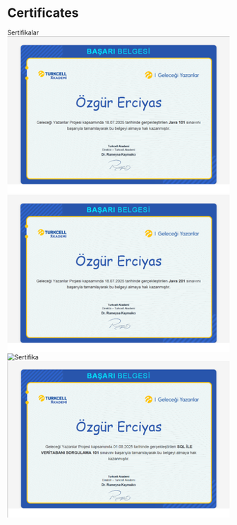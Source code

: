 # Certificates
Sertifikalar
![Sertifika](Java101.png)
![Sertifika](java201.png)
![Sertifika](jPython101.png)
![Sertifika](SQL101.png)
